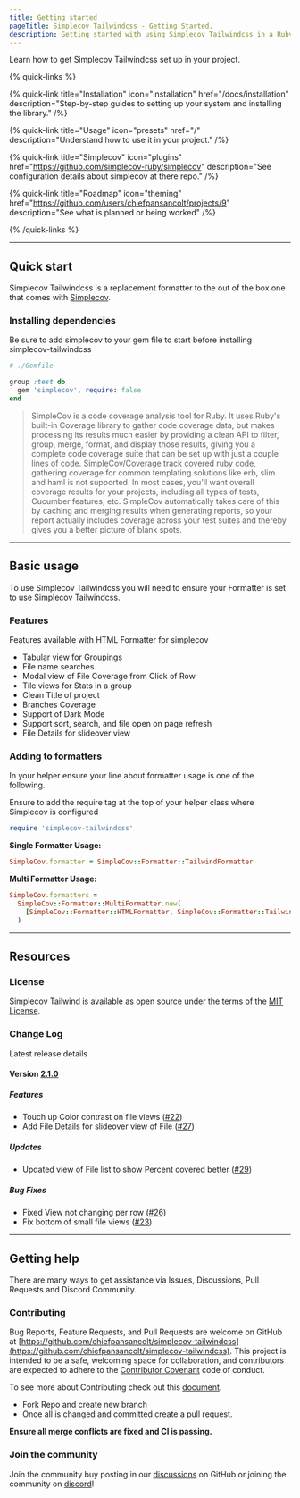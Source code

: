 ```yaml
---
title: Getting started
pageTitle: Simplecov Tailwindcss - Getting Started.
description: Getting started with using Simplecov Tailwindcss in a Ruby project.
---
```


Learn how to get Simplecov Tailwindcss set up in your project.

{% quick-links %}

{% quick-link title="Installation" icon="installation" href="/docs/installation" description="Step-by-step guides to setting up your system and installing the library." /%}

{% quick-link title="Usage" icon="presets" href="/" description="Understand how to use it in your project." /%}

{% quick-link title="Simplecov" icon="plugins" href="https://github.com/simplecov-ruby/simplecov" description="See configuration details about simplecov at there repo." /%}

{% quick-link title="Roadmap" icon="theming" href="https://github.com/users/chiefpansancolt/projects/9" description="See what is planned or being worked" /%}

{% /quick-links %}

---

## Quick start

Simplecov Tailwindcss is a replacement formatter to the out of the box one that comes with [Simplecov](https://github.com/simplecov-ruby/simplecov).

### Installing dependencies

Be sure to add simplecov to your gem file to start before installing simplecov-tailwindcss

```ruby
# ./Gemfile

group :test do
  gem 'simplecov', require: false
end
```

> SimpleCov is a code coverage analysis tool for Ruby. It uses Ruby's built-in Coverage library to gather code coverage data, but makes processing its results much easier by providing a clean API to filter, group, merge, format, and display those results, giving you a complete code coverage suite that can be set up with just a couple lines of code. SimpleCov/Coverage track covered ruby code, gathering coverage for common templating solutions like erb, slim and haml is not supported. In most cases, you'll want overall coverage results for your projects, including all types of tests, Cucumber features, etc. SimpleCov automatically takes care of this by caching and merging results when generating reports, so your report actually includes coverage across your test suites and thereby gives you a better picture of blank spots.

---

## Basic usage

To use Simplecov Tailwindcss you will need to ensure your Formatter is set to use Simplecov Tailwindcss.

### Features

Features available with HTML Formatter for simplecov

- Tabular view for Groupings
- File name searches
- Modal view of File Coverage from Click of Row
- Tile views for Stats in a group
- Clean Title of project
- Branches Coverage
- Support of Dark Mode
- Support sort, search, and file open on page refresh
- File Details for slideover view

### Adding to formatters

In your helper ensure your line about formatter usage is one of the following.

Ensure to add the require tag at the top of your helper class where Simplecov is configured

```ruby
require 'simplecov-tailwindcss'
```

**Single Formatter Usage:**

```ruby
SimpleCov.formatter = SimpleCov::Formatter::TailwindFormatter
```

**Multi Formatter Usage:**

```ruby
SimpleCov.formatters =
  SimpleCov::Formatter::MultiFormatter.new(
    [SimpleCov::Formatter::HTMLFormatter, SimpleCov::Formatter::TailwindFormatter],
  )
```

---

## Resources

### License

Simplecov Tailwind is available as open source under the terms of the [MIT License](https://github.com/chiefpansancolt/simplecov-tailwindcss/blob/main/LICENSE).

### Change Log

Latest release details

#### Version [2.1.0](https://github.com/chiefpansancolt/simplecov-tailwindcss/releases/tag/2.1.0)

##### Features

- Touch up Color contrast on file views ([#22](https://github.com/chiefpansancolt/simplecov-tailwindcss/issues/22))
- Add File Details for slideover view of File ([#27](https://github.com/chiefpansancolt/simplecov-tailwindcss/issues/27))

##### Updates

- Updated view of File list to show Percent covered better ([#29](https://github.com/chiefpansancolt/simplecov-tailwindcss/issues/29))

##### Bug Fixes

- Fixed View not changing per row ([#26](https://github.com/chiefpansancolt/simplecov-tailwindcss/issues/26))
- Fix bottom of small file views ([#23](https://github.com/chiefpansancolt/simplecov-tailwindcss/issues/23))

---

## Getting help

There are many ways to get assistance via Issues, Discussions, Pull Requests and Discord Community.

### Contributing

Bug Reports, Feature Requests, and Pull Requests are welcome on GitHub at [https://github.com/chiefpansancolt/simplecov-tailwindcss](https://github.com/chiefpansancolt/simplecov-tailwindcss). This project is intended to be a safe, welcoming space for collaboration, and contributors are expected to adhere to the [Contributor Covenant](https://github.com/chiefpansancolt/simplecov-tailwindcss/blob/main/.github/CODE_OF_CONDUCT.md) code of conduct.

To see more about Contributing check out this [document](https://github.com/chiefpansancolt/simplecov-tailwindcss/blob/main/.github/CONTRIBUTING.md).

- Fork Repo and create new branch
- Once all is changed and committed create a pull request.

**Ensure all merge conflicts are fixed and CI is passing.**

### Join the community

Join the community buy posting in our [discussions](https://github.com/chiefpansancolt/simplecov-tailwindcss/discussions) on GitHub or joining the community on [discord](https://discord.gg/SDryP2579d)!
